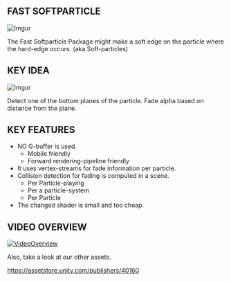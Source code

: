FAST SOFTPARTICLE
----------

![Imgur](https://i.imgur.com/SyuiSlb.jpg)

The Fast Softparticle Package might make a soft edge on the particle where the hard-edge occurs. (aka Soft-particles)

KEY IDEA
----------

![Imgur](https://i.imgur.com/Fg8cLgq.png)

Detect one of the bottom planes of the particle.
Fade alpha based on distance from the plane.

KEY FEATURES
----------

* NO G-buffer is used.
  * Mobile friendly
  * Forward rendering-pipeline friendly
* It uses vertex-streams for fade information per particle.
* Collision detection for fading is computed in a scene.
  * Per Particle-playing
  * Per a particle-system
  * Per Particle
* The changed shader is small and too cheap.


VIDEO OVERVIEW
----------

[![VideoOverview](https://imgur.com/HVVPc79.jpg)](https://youtu.be/oWAamVuxpTs)

Also, take a look at our other assets.

https://assetstore.unity.com/publishers/40160
